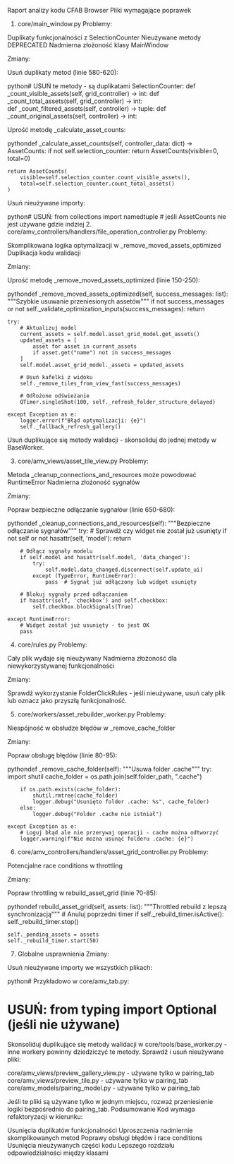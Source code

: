 Raport analizy kodu CFAB Browser
Pliki wymagające poprawek
1. core/main_window.py
Problemy:

Duplikaty funkcjonalności z SelectionCounter
Nieużywane metody DEPRECATED
Nadmierna złożoność klasy MainWindow

Zmiany:

Usuń duplikaty metod (linie 580-620):

python# USUŃ te metody - są duplikatami SelectionCounter:
def _count_visible_assets(self, grid_controller) -> int:
def _count_total_assets(self, grid_controller) -> int:  
def _count_filtered_assets(self, controller) -> tuple:
def _count_original_assets(self, controller) -> int:

Uprość metodę _calculate_asset_counts:

pythondef _calculate_asset_counts(self, controller_data: dict) -> AssetCounts:
    if not self.selection_counter:
        return AssetCounts(visible=0, total=0)
    
    return AssetCounts(
        visible=self.selection_counter.count_visible_assets(),
        total=self.selection_counter.count_total_assets()
    )

Usuń nieużywane importy:

python# USUŃ:
from collections import namedtuple  # jeśli AssetCounts nie jest używane gdzie indziej
2. core/amv_controllers/handlers/file_operation_controller.py
Problemy:

Skomplikowana logika optymalizacji w _remove_moved_assets_optimized
Duplikacja kodu walidacji

Zmiany:

Uprość metodę _remove_moved_assets_optimized (linie 150-250):

pythondef _remove_moved_assets_optimized(self, success_messages: list):
    """Szybkie usuwanie przeniesionych assetów"""
    if not success_messages or not self._validate_optimization_inputs(success_messages):
        return
    
    try:
        # Aktualizuj model
        current_assets = self.model.asset_grid_model.get_assets()
        updated_assets = [
            asset for asset in current_assets 
            if asset.get("name") not in success_messages
        ]
        self.model.asset_grid_model._assets = updated_assets
        
        # Usuń kafelki z widoku
        self._remove_tiles_from_view_fast(success_messages)
        
        # Odłożone odświeżanie
        QTimer.singleShot(100, self._refresh_folder_structure_delayed)
        
    except Exception as e:
        logger.error(f"Błąd optymalizacji: {e}")
        self._fallback_refresh_gallery()

Usuń duplikujące się metody walidacji - skonsoliduj do jednej metody w BaseWorker.

3. core/amv_views/asset_tile_view.py
Problemy:

Metoda _cleanup_connections_and_resources może powodować RuntimeError
Nadmierna złożoność sygnałów

Zmiany:

Popraw bezpieczne odłączanie sygnałów (linie 650-680):

pythondef _cleanup_connections_and_resources(self):
    """Bezpieczne odłączanie sygnałów"""
    try:
        # Sprawdź czy widget nie został już usunięty
        if not self or not hasattr(self, 'model'):
            return
            
        # Odłącz sygnały modelu
        if self.model and hasattr(self.model, 'data_changed'):
            try:
                self.model.data_changed.disconnect(self.update_ui)
            except (TypeError, RuntimeError):
                pass  # Sygnał już odłączony lub widget usunięty
        
        # Blokuj sygnały przed odłączaniem
        if hasattr(self, 'checkbox') and self.checkbox:
            self.checkbox.blockSignals(True)
            
    except RuntimeError:
        # Widget został już usunięty - to jest OK
        pass
4. core/rules.py
Problemy:

Cały plik wydaje się nieużywany
Nadmierna złożoność dla niewykorzystywanej funkcjonalności

Zmiany:

Sprawdź wykorzystanie FolderClickRules - jeśli nieużywane, usuń cały plik lub oznacz jako przyszłą funkcjonalność.

5. core/workers/asset_rebuilder_worker.py
Problemy:

Niespójność w obsłudze błędów w _remove_cache_folder

Zmiany:

Popraw obsługę błędów (linie 80-95):

pythondef _remove_cache_folder(self):
    """Usuwa folder .cache"""
    try:
        import shutil
        cache_folder = os.path.join(self.folder_path, ".cache")
        
        if os.path.exists(cache_folder):
            shutil.rmtree(cache_folder)
            logger.debug("Usunięto folder .cache: %s", cache_folder)
        else:
            logger.debug("Folder .cache nie istniał")
            
    except Exception as e:
        # Loguj błąd ale nie przerywaj operacji - cache można odtworzyć
        logger.warning(f"Nie można usunąć folderu .cache: {e}")
6. core/amv_controllers/handlers/asset_grid_controller.py
Problemy:

Potencjalne race conditions w throttling

Zmiany:

Popraw throttling w rebuild_asset_grid (linie 70-85):

pythondef rebuild_asset_grid(self, assets: list):
    """Throttled rebuild z lepszą synchronizacją"""
    # Anuluj poprzedni timer
    if self._rebuild_timer.isActive():
        self._rebuild_timer.stop()
    
    self._pending_assets = assets
    self._rebuild_timer.start(50)
7. Globalne usprawnienia
Zmiany:

Usuń nieużywane importy we wszystkich plikach:

python# Przykładowo w core/amv_tab.py:
# USUŃ: from typing import Optional (jeśli nie używane)

Skonsoliduj duplikujące się metody walidacji w core/tools/base_worker.py - inne workery powinny dziedziczyć te metody.
Sprawdź i usuń nieużywane pliki:


core/amv_views/preview_gallery_view.py - używane tylko w pairing_tab
core/amv_views/preview_tile.py - używane tylko w pairing_tab
core/amv_models/pairing_model.py - używane tylko w pairing_tab

Jeśli te pliki są używane tylko w jednym miejscu, rozważ przeniesienie logiki bezpośrednio do pairing_tab.
Podsumowanie
Kod wymaga refaktoryzacji w kierunku:

Usunięcia duplikatów funkcjonalności
Uproszczenia nadmiernie skomplikowanych metod
Poprawy obsługi błędów i race conditions
Usunięcia nieużywanych części kodu
Lepszego rozdziału odpowiedzialności między klasami